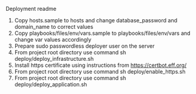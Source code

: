 Deployment readme
1) Copy hosts.sample to hosts and change database_password and domain_name to correct values
2) Copy playbooks/files/env/vars.sample to playbooks/files/env/vars and change var values accordingly
3) Prepare sudo passwordless deployer user on the server
4) From project root directory use command sh deploy/deploy_infrastructure.sh
5) Install https certificate using instructions from https://certbot.eff.org/
6) From project root directory use command sh deploy/enable_https.sh
7) From project root directory use command sh deploy/deploy_application.sh